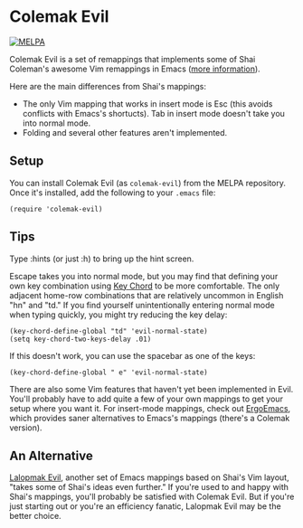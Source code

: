 Colemak Evil
============
[![MELPA](https://melpa.org/packages/colemak-evil-badge.svg)](https://melpa.org/#/colemak-evil)

Colemak Evil is a set of remappings that implements some of
Shai Coleman's awesome Vim remappings in Emacs
([more information](http://forum.colemak.com/viewtopic.php?id=50)).

Here are the main differences from Shai's mappings:

* The only Vim mapping that works in insert mode is Esc (this avoids
  conflicts with Emacs's shortucts). Tab in insert mode doesn't take
  you into normal mode.
* Folding and several other features aren't implemented.

Setup
-----

You can install Colemak Evil (as `colemak-evil`) from the MELPA repository.
Once it's installed, add the following to your `.emacs` file:

    (require 'colemak-evil)

Tips
----

Type :hints (or just :h) to bring up the hint screen.

Escape takes you into normal mode, but you may find that defining your
own key combination using
[Key Chord](http://www.emacswiki.org/emacs/key-chord.el) to be more
comfortable. The only adjacent home-row combinations that are
relatively uncommon in English "hn" and "td." If you find yourself
unintentionally entering normal mode when typing quickly, you might
try reducing the key delay:

    (key-chord-define-global "td" 'evil-normal-state)
    (setq key-chord-two-keys-delay .01)

If this doesn't work, you can use the spacebar as one of the keys:

    (key-chord-define-global " e" 'evil-normal-state)

There are also some Vim features that haven't yet been implemented in
Evil. You'll probably have to add quite a few of your own mappings to
get your setup where you want it. For insert-mode mappings, check out
[ErgoEmacs](http://ergoemacs.org/emacs/ergonomic_emacs_keybinding.html),
which provides saner alternatives to Emacs's mappings (there's a
Colemak version).

An Alternative
--------------

[Lalopmak Evil](https://github.com/lalopmak/lalopmak-evil), another
set of Emacs mappings based on Shai's Vim layout, "takes some of
Shai's ideas even further." If you're used to and happy with Shai's
mappings, you'll probably be satisfied with Colemak Evil. But if
you're just starting out or you're an efficiency fanatic, Lalopmak
Evil may be the better choice.
